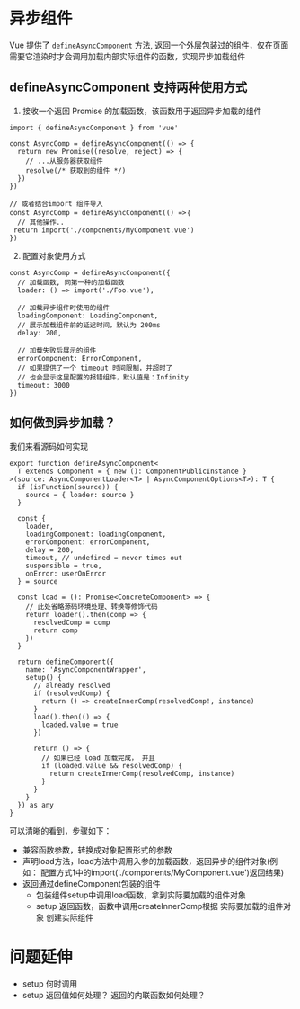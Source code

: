 # 异步组件
Vue 提供了 [`defineAsyncComponent`](https://cn.vuejs.org/api/general.html#defineasynccomponent) 方法,  返回一个外层包装过的组件，仅在页面需要它渲染时才会调用加载内部实际组件的函数，实现异步加载组件
## defineAsyncComponent 支持两种使用方式
1. 接收一个返回 Promise 的加载函数，该函数用于返回异步加载的组件
```
import { defineAsyncComponent } from 'vue'

const AsyncComp = defineAsyncComponent(() => {
  return new Promise((resolve, reject) => {
    // ...从服务器获取组件
    resolve(/* 获取到的组件 */)
  })
})

// 或者结合import 组件导入
const AsyncComp = defineAsyncComponent(() =>｛
  // 其他操作..
 return import('./components/MyComponent.vue')
})
```
2.  配置对象使用方式
```
const AsyncComp = defineAsyncComponent({
  // 加载函数, 同第一种的加载函数
  loader: () => import('./Foo.vue'),

  // 加载异步组件时使用的组件
  loadingComponent: LoadingComponent,
  // 展示加载组件前的延迟时间，默认为 200ms
  delay: 200,

  // 加载失败后展示的组件
  errorComponent: ErrorComponent,
  // 如果提供了一个 timeout 时间限制，并超时了
  // 也会显示这里配置的报错组件，默认值是：Infinity
  timeout: 3000
})
```

## 如何做到异步加载？
我们来看源码如何实现
```
export function defineAsyncComponent<
  T extends Component = { new (): ComponentPublicInstance }
>(source: AsyncComponentLoader<T> | AsyncComponentOptions<T>): T {
  if (isFunction(source)) {
    source = { loader: source }
  }

  const {
    loader,
    loadingComponent: loadingComponent,
    errorComponent: errorComponent,
    delay = 200,
    timeout, // undefined = never times out
    suspensible = true,
    onError: userOnError
  } = source

  const load = (): Promise<ConcreteComponent> => {
    // 此处省略源码环境处理、转换等修饰代码
    return loader().then(comp => {
      resolvedComp = comp
      return comp
    })
  }

  return defineComponent({
    name: 'AsyncComponentWrapper',
    setup() {
      // already resolved
      if (resolvedComp) {
        return () => createInnerComp(resolvedComp!, instance)
      }
      load().then(() => {
        loaded.value = true
      })

      return () => {
        // 如果已经 load 加载完成， 并且
        if (loaded.value && resolvedComp) {
          return createInnerComp(resolvedComp, instance)
        }
      }
    }
  }) as any
}
```
可以清晰的看到，步骤如下：
- 兼容函数参数，转换成对象配置形式的参数
- 声明load方法，load方法中调用入参的加载函数，返回异步的组件对象(例如： 配置方式1中的import('./components/MyComponent.vue')返回结果)
- 返回通过defineComponent包装的组件
  - 包装组件setup中调用load函数，拿到实际要加载的组件对象
  - setup 返回函数，函数中调用createInnerComp根据 实际要加载的组件对象 创建实际组件



# 问题延伸
- setup 何时调用
- setup 返回值如何处理？ 返回的内联函数如何处理？